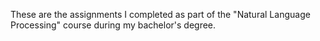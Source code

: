These are the assignments I completed as part of the "Natural Language Processing" course during my bachelor's degree.
